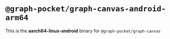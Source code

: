 # `@graph-pocket/graph-canvas-android-arm64`

This is the **aarch64-linux-android** binary for `@graph-pocket/graph-canvas`
